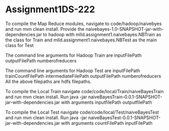 # Assignment1DS-222
To compile the Map Reduce modules, navigate to code/hadoop/naivebyes and run mvn clean install. Provide the naivebayes-1.0-SNAPSHOT-jar-with-dependencies.jar
to hadoop with  mlld.assignment1.naivebayes.NBTrain as the class for Train and  mlld.assignment1.naivebayes.NBTest as the main class for Test

The command line arguments for Hadoop Train are inputFilePath outputFilePath numberofreducers

The command line arguments for Hadoop Test are inputFilePath trainCountFilePath intermediateFilePath outputFilePath numberofreducers
All the above filepaths are hdfs filepaths.


To compile the Local Train navigate code/code/local/Train/naiveBayesTrain and run mvn clean install. Run java -jar naiveBayesTrain-0.0.1-SNAPSHOT-jar-with-dependencies.jar
 with arguments inputfilePath outputfilePath
 
 To compile the Local Test navigate code/code/local/Test/naiveBayesTest and run mvn clean install. Run java -jar naiveBayesTest-0.0.1-SNAPSHOT-jar-with-dependencies.jar
  with arguments countFilePath inputFilePath
